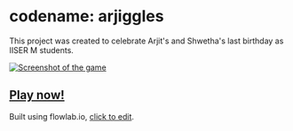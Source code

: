# codename: arjiggles
This project was created to celebrate Arjit's and Shwetha's last birthday as IISER M students.

[![Screenshot of the game](https://flowlab.io/assets/users/31/user_319817/game_431711/screenshot.png?stamp=1463814191)](http://www.flowlab.io/game/embed/431711)

## [Play now!](http://www.flowlab.io/game/embed/431711)

Built using flowlab.io, [click to edit](https://flowlab.io/game/view/431711).
